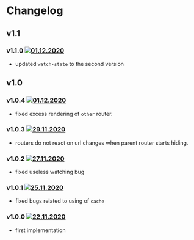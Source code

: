 # Changelog
## v1.1
### v1.1.0 [![01.12.2020](https://img.shields.io/date/1610395059)](https://github.com/d8corp/watch-state-react-router/tree/v1.1.0)
- updated `watch-state` to the second version
## v1.0
### v1.0.4 [![01.12.2020](https://img.shields.io/date/1606774379)](https://github.com/d8corp/watch-state-react-router/tree/v1.0.4)
- fixed excess rendering of `other` router.
### v1.0.3 [![29.11.2020](https://img.shields.io/date/1606680693)](https://github.com/d8corp/watch-state-react-router/tree/v1.0.3)
- routers do not react on url changes when parent router starts hiding.
### v1.0.2 [![27.11.2020](https://img.shields.io/date/1606501145)](https://github.com/d8corp/watch-state-react-router/tree/v1.0.2)
- fixed useless watching bug
### v1.0.1 [![25.11.2020](https://img.shields.io/date/1606252381)](https://github.com/d8corp/watch-state-react-router/tree/v1.0.1)
- fixed bugs related to using of `cache`
### v1.0.0 [![22.11.2020](https://img.shields.io/date/1606040366)](https://github.com/d8corp/watch-state-react-router/tree/v1.0.0)
- first implementation
